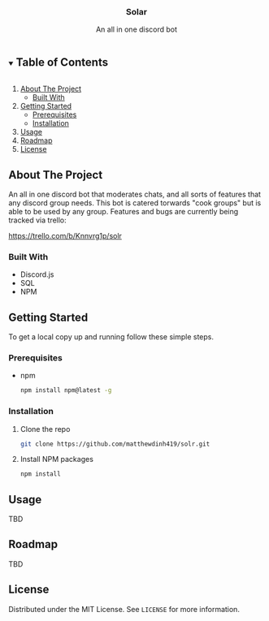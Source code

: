 <!-- PROJECT LOGO -->
<br />
<p align="center">
  <a href="https://github.com/matthewdinh419/solr">
  </a>

  <h3 align="center">Solar</h3>

  <p align="center">
    An all in one discord bot
</p>

<!-- TABLE OF CONTENTS -->
<details open="open">
  <summary><h2 style="display: inline-block">Table of Contents</h2></summary>
  <ol>
    <li>
      <a href="#about-the-project">About The Project</a>
      <ul>
        <li><a href="#built-with">Built With</a></li>
      </ul>
    </li>
    <li>
      <a href="#getting-started">Getting Started</a>
      <ul>
        <li><a href="#prerequisites">Prerequisites</a></li>
        <li><a href="#installation">Installation</a></li>
      </ul>
    </li>
    <li><a href="#usage">Usage</a></li>
    <li><a href="#roadmap">Roadmap</a></li>
    <li><a href="#license">License</a></li>
  </ol>
</details>

<!-- ABOUT THE PROJECT -->

## About The Project

An all in one discord bot that moderates chats, and all sorts of features that any discord group needs. This bot is catered torwards "cook groups" but is able to be used by any group.
Features and bugs are currently being tracked via trello:

https://trello.com/b/Knnvrg1p/solr

### Built With

- []() Discord.js
- []() SQL
- []()NPM

<!-- GETTING STARTED -->

## Getting Started

To get a local copy up and running follow these simple steps.

### Prerequisites

- npm
  ```sh
  npm install npm@latest -g
  ```

### Installation

1. Clone the repo
   ```sh
   git clone https://github.com/matthewdinh419/solr.git
   ```
2. Install NPM packages
   ```sh
   npm install
   ```

<!-- USAGE EXAMPLES -->

## Usage

TBD

<!-- ROADMAP -->

## Roadmap

TBD

<!-- LICENSE -->

## License

Distributed under the MIT License. See `LICENSE` for more information.
